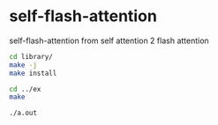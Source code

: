 # self-flash-attention
self-flash-attention from self attention 2 flash attention

```bash
cd library/
make -j
make install

cd ../ex
make

./a.out

```



